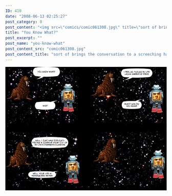 ```yaml
---
ID: 410
date: "2008-06-13 02:25:27"
post_category: 0
post_content: "<img src=\"comics/comic061308.jpg\" title=\"sort of brings the conversation to a screeching halt\" />"
title: "You Know What?"
post_excerpt: ""
post_name: "you-know-what"
post_content_src: "comic061308.jpg"
post_content_title: "sort of brings the conversation to a screeching halt"
---
```



[![sort of brings the conversation to a screeching halt](/comics-hi-res/comic061308.jpg)](/comics-hi-res/comic061308.jpg "sort of brings the conversation to a screeching halt")
